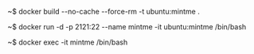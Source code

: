 ~$ docker build --no-cache --force-rm -t ubuntu:mintme .

~$ docker run -d -p 2121:22 --name mintme -it ubuntu:mintme /bin/bash

~$ docker exec -it mintme /bin/bash
